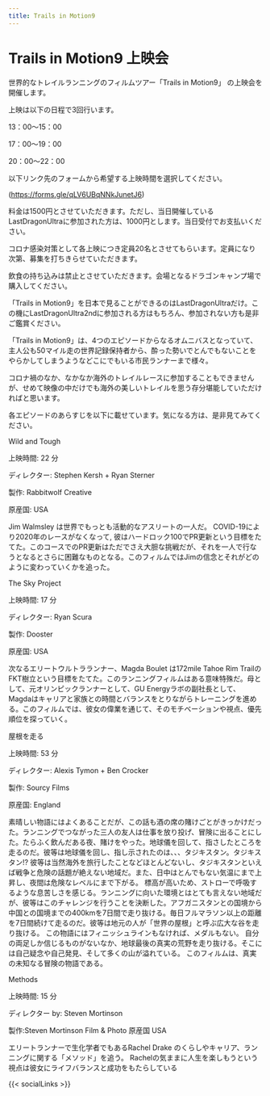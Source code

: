 ```yaml
---
title: Trails in Motion9
---
```



# Trails in Motion9 上映会


世界的なトレイルランニングのフィルムツアー「Trails in Motion9」 の上映会を開催します。

上映は以下の日程で3回行います。

13：00〜15：00

17：00〜19：00

20：00〜22：00

以下リンク先のフォームから希望する上映時間を選択してください。

(https://forms.gle/qLV6UBqNNkJunetJ6)

料金は1500円とさせていただきます。ただし、当日開催しているLastDragonUltraに参加された方は、1000円とします。当日受付でお支払いください。

コロナ感染対策として各上映につき定員20名とさせてもらいます。定員になり次第、募集を打ちきらせていただきます。

飲食の持ち込みは禁止とさせていただきます。会場となるドラゴンキャンプ場で購入してください。

「Trails in Motion9」を日本で見ることができるのはLastDragonUltraだけ。この機にLastDragonUltra2ndに参加される方はもちろん、参加されない方も是非ご鑑賞ください。

「Trails in Motion9」は、4つのエピソードからなるオムニバスとなっていて、主人公も50マイル走の世界記録保持者から、酔った勢いでとんでもないことをやらかしてしまうようなどこにでもいる市民ランナーまで様々。

コロナ禍のなか、なかなか海外のトレイルレースに参加することもできませんが、せめて映像の中だけでも海外の美しいトレイルを思う存分堪能していただければと思います。

各エピソードのあらすじを以下に載せています。気になる方は、是非見てみてください。

Wild and Tough

上映時間: 22 分

ディレクター: Stephen Kersh + Ryan Sterner

製作: Rabbitwolf Creative

原産国: USA

Jim Walmsley は世界でもっとも活動的なアスリートの一人だ。 COVID-19により2020年のレースがなくなって, 彼はハードロック100でPR更新という目標をたてた。このコースでのPR更新はただでさえ大胆な挑戦だが、それを一人で行なうとなるとさらに困難なものとなる。このフィルムではJimの信念とそれがどのように変わっていくかを追った。

The Sky Project

上映時間: 17 分

ディレクター: Ryan Scura

製作: Dooster

原産国: USA

次なるエリートウルトラランナー、Magda Boulet は172mile Tahoe Rim TrailのFKT樹立という目標をたてた。このランニングフィルムはある意味特殊だ。母として、元オリンピックランナーとして、GU Energyラボの副社長として、Magdaはキャリアと家族との時間とバランスをとりながらトレーニングを進める。このフィルムでは、彼女の偉業を通じて、そのモチベーションや視点、優先順位を探っていく。

屋根を走る

上映時間: 53 分

ディレクター: Alexis Tymon + Ben Crocker

製作: Sourcy Films

原産国: England

素晴しい物語にはよくあることだが、この話も酒の席の賭けごとがきっかけだった。ランニングでつながった三人の友人は仕事を放り投げ、冒険に出ることにした。たらふく飲んだある夜、賭けをやった。地球儀を回して、指さしたところを走るのだ。彼等は地球儀を回し、指し示されたのは、、、タジキスタン。タジキスタン!? 彼等は当然海外を旅行したことなどほとんどないし、タジキスタンといえば戦争と危険の話題が絶えない地域だ。また、日中はとんでもない気温にまで上昇し、夜間は危険なレベルにまで下がる。
標高が高いため、ストローで呼吸するような息苦しさを感じる。ランニングに向いた環境とはとても言えない地域だが、彼等はこのチャレンジを行うことを決断した。アフガニスタンとの国境から中国との国境までの400kmを7日間で走り抜ける。毎日フルマラソン以上の距離を7日間続けて走るのだ。彼等は地元の人が「世界の屋根」と呼ぶ広大な谷を走り抜ける。
この物語にはフィニッシュラインもなければ、メダルもない。
自分の両足しか信じるものがないなか、地球最後の真実の荒野を走り抜ける。そこには自己疑念や自己発見、そして多くの山が溢れている。
このフィルムは、真実の未知なる冒険の物語である。

Methods

上映時間: 15 分

ディレクター by: Steven Mortinson

製作:Steven Mortinson Film & Photo
原産国 USA

エリートランナーで生化学者でもあるRachel Drake のくらしやキャリア、ランニングに関する「メソッド」を追う。 Rachelの気ままに人生を楽しもうという視点は彼女にライフバランスと成功をもたらしている

{{< socialLinks >}}
